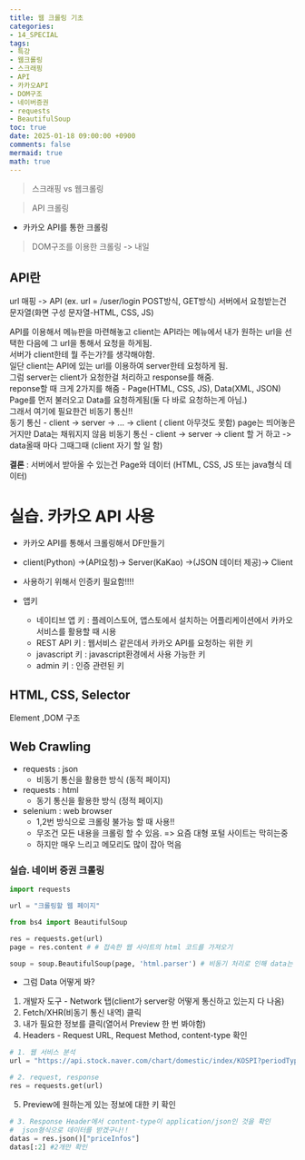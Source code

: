 ```yaml
---
title: 웹 크롤링 기초
categories:
- 14_SPECIAL
tags:
- 특강
- 웹크롤링
- 스크래핑
- API
- 카카오API
- DOM구조
- 네이버증권
- requests
- BeautifulSoup
toc: true
date: 2025-01-18 09:00:00 +0900
comments: false
mermaid: true
math: true
---
```

> 스크래핑 vs 웹크롤링  

> API 크롤링
- 카카오 API를 통한 크롤링
> DOM구조를 이용한 크롤링 -> 내일


## API란
url 매핑 -> API (ex. url = /user/login POST방식, GET방식)
서버에서 요청받는건 문자열(화면 구성 문자열-HTML, CSS, JS)

API를 이용해서 메뉴판을 마련해놓고 client는 API라는 메뉴에서 내가 원하는 url을 선택한 다음에 그 url을 통해서 요청을 하게됨.   
서버가 client한테 뭘 주는가?를 생각해야함.  
일단 client는 API에 있는 url를 이용하여 server한테 요청하게 됨.  
그럼 server는 client가 요청한걸 처리하고 response를 해줌.   
reponse할 때 크게 2가지를 해줌 - Page(HTML, CSS, JS), Data(XML, JSON)  
Page를 먼저 불러오고 Data를 요청하게됨(둘 다 바로 요청하는게 아님.)  
그래서 여기에 필요한건 비동기 통신!!  
동기 통신 - client -> server -> ... -> client ( client 아무것도 못함) page는 띄어놓은 거지만 Data는 채워지지 않음
비동기 통신 - client -> server -> client 할 거 하고 -> data올때 마다 그때그때 (client 자기 할 일 함)

**결론** : 서버에서 받아올 수 있는건 Page와 데이터 (HTML, CSS, JS 또는 java형식 데이터)

# 실습. 카카오 API 사용
- 카카오 API를 통해서 크롤링해서 DF만들기
- client(Python) ->(API요청)-> Server(KaKao) ->(JSON 데이터 제공)-> Client 
- 사용하기 위해서 인증키 필요함!!!!

- 앱키
    - 네이티브 앱 키 : 플레이스토어, 앱스토에서 설치하는 어플리케이션에서 카카오 서비스를 활용할 때 시용
    - REST API 키 : 웹서비스 같은데서 카카오 API를 요청하는 위한 키
    - javascript 키 : javascript환경에서 사용 가능한 키
    - admin 키 : 인증 관련된 키

## HTML, CSS, Selector
Element ,DOM 구조

## Web Crawling
- requests : json
    - 비동기 통신을 활용한 방식 (동적 페이지)
- requests : html
    - 동기 통신을 활용한 방식 (정적 페이지)
- selenium : web browser
    - 1,2번 방식으로 크롤링 불가능 할 때 사용!!
    - 무조건 모든 내용을 크롤링 할 수 있음. => 요즘 대형 포털 사이트는 막히는중
    - 하지만 매우 느리고 메모리도 많이 잡아 먹음

### 실습. 네이버 증권 크롤링
```python
import requests

url = "크롤링할 웹 페이지"

from bs4 import BeautifulSoup

res = requests.get(url)
page = res.content # # 접속한 웹 사이트의 html 코드를 가져오기

soup = soup.BeautifulSoup(page, 'html.parser') # 비동기 처리로 인해 data는 안가져옴 (bs4는 동기통신 데이터를 가져옴)
```

- 그럼 Data 어떻게 봐?
1. 개발자 도구 - Network 탭(client가 server랑 어떻게 통신하고 있는지 다 나옴)
2. Fetch/XHR(비동기 통신 내역) 클릭
3. 내가 필요한 정보를 클릭(열어서 Preview 한 번 봐야함)
4. Headers - Request URL, Request Method, content-type 확인  
```python
# 1. 웹 서비스 분석
url = "https://api.stock.naver.com/chart/domestic/index/KOSPI?periodType=dayCandle"

# 2. request, response
res = requests.get(url)
```
5. Preview에 원하는게 있는 정보에 대한 키 확인
```python
# 3. Response Header에서 content-type이 application/json인 것을 확인
#  json형식으로 데이터를 받겠구나!!
datas = res.json()["priceInfos"]
datas[:2] #2개만 확인
```
